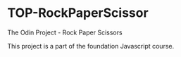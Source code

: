 # TOP-RockPaperScissor

The Odin Project - Rock Paper Scissors

This project is a part of the foundation Javascript course.
